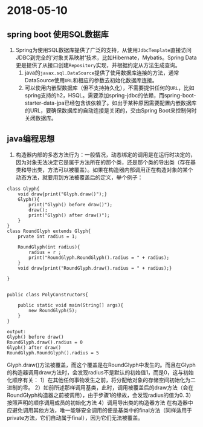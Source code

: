 # 2018-05-10
## spring boot 使用SQL数据库
1. Spring为使用SQL数据库提供了广泛的支持，从使用`JdbcTemplate`直接访问JDBC到完全的'对象关系映射'技术，比如Hibernate，Mybatis。Spring Data更是提供了从接口创建`Repository`实现，并根据约定从方法生成查询。
	1. java的`javax.sql.DataSource`提供了使用数据库连接的方法，通常DataSource使用`URL`和相应的参数去初始化数据库连接。
	2. 可以使用内嵌型数据库（但不支持持久化），不需要提供任何的`URL`，比如spring支持的h2，HSQL。需要添加spring-jdbc的依赖，而spring-boot-starter-data-jpa已经包含该依赖了。如出于某种原因需要配置内嵌数据库的URL，要确保数据库的自动连接是关闭的，交由Spring Boot来控制何时关闭数据库。

## java编程思想
1. 构造器内部的多态方法行为：一般情况，动态绑定的调用是在运行时决定的，因为对象无法决定它是属于方法所在的那个类，还是那个类的导出类（存在基类和导出类，方法可以被覆盖）。如果在构造器内部调用正在构造对象的某个动态方法，就要用到方法被覆盖后的定义，举个例子：

```
class Glyph{
	void draw{print("Glyph.draw()");}
	Glyph(){
		print("Glyph() before draw()");
		draw();
		print("Glyph() after draw()");
	}
}
class RoundGlyph extends Glyph{
	prvate int radius = 1;
	
	RoundGlyph(int radius){
		radius = r ;
		print("RoundGlyph.RoundGlyph().radius = " + radius);
	}
	void draw{print("RoundGlyph.draw().radius = " + radius);}
		
}


public class PolyConstructors{

	public static void main(String[] args){
		new RoundGlyph(5);
	}
}

output:
Glyph() before draw()
RoundGlyph.draw().radius = 0
Glyph() after draw()
RoundGlyph.RoundGlyph().radius = 5
```
Glyph.draw()方法被覆盖，而这个覆盖是在RoundGlyph中发生的。而且在Glyph的构造器调用draw方法时，会发现radius不是默认的初始值1，而是0，这与初始化顺序有关：
1）在其他任何事物发生之前，将分配给对象的存储空间初始化为二进制的零。
2）如前所述那样调用基类，此时，调用被覆盖后的draw方法（会在RoundGlyph构造器之前被调用），由于步骤1的缘故，会发现radius的值为0.
3）按照声明的顺序调用成员的初始化方法
4）调用导出类的构造器方法
在构造器中应避免调用其他方法，唯一能够安全调用的便是基类中的final方法（同样适用于private方法，它们自动属于final），因为它们无法被覆盖。
